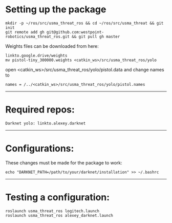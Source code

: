 Setting up the package
=======

	mkdir -p ~/ros/src/usma_threat_ros && cd ~/ros/src/usma_threat && git init
	git remote add gh git@github.com:westpoint-robotics/usma_threat_ros.git && git pull gh master

Weights files can be downloaded from here: 

	linkto.google.drive/weights
	mv pistol-tiny_300000.weights <catkin_ws>/src/usma_threat_ros/yolo

open <catkin_ws>/src/usma_threat_ros/yolo/pistol.data and change names to 

	names = /../<catkin_ws>/src/usma_threat_ros/yolo/pistol.names

---
Required repos:
=======

	Darknet yolo: linkto.alexey.darknet

---
Configurations:
=======
These changes must be made for the package to work:

	echo "DARKNET_PATH=/path/to/your/darknet/installation" >> ~/.bashrc

---
Testing a configuration:
=======

	roslaunch usma_threat_ros logitech.launch
	roslaunch usma_threat_ros alexey_darknet.launch

